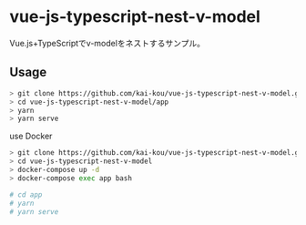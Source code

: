 # vue-js-typescript-nest-v-model

Vue.js+TypeScriptでv-modelをネストするサンプル。

## Usage

```sh
> git clone https://github.com/kai-kou/vue-js-typescript-nest-v-model.git
> cd vue-js-typescript-nest-v-model/app
> yarn
> yarn serve
```

use Docker

```sh
> git clone https://github.com/kai-kou/vue-js-typescript-nest-v-model.git
> cd vue-js-typescript-nest-v-model
> docker-compose up -d
> docker-compose exec app bash

# cd app
# yarn
# yarn serve
```
